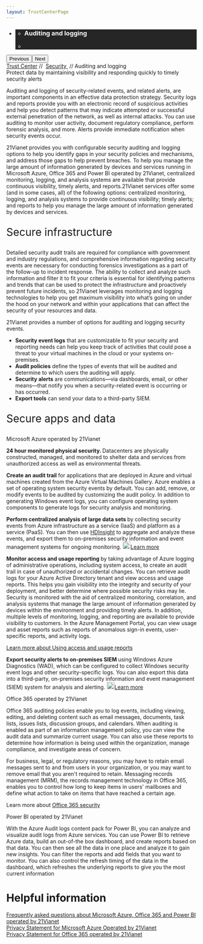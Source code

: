 ```yaml
---
layout: TrustCenterPage
---
```

<div class="row-fluid">
   <div class="span">
      <div>
         <div id="HeroWrapper" data-cols="1" data-view1="1" data-view2="1" data-view3="1" data-view4="1" class="row-fluid wider hero grid-container">
            <div class="span bp0-col-1-1 bp1-col-1-1 bp2-col-1-1 bp3-col-1-1">
               <div bi:type="slideshow" class="slideshow slideshow-hero hero" xmlns:bi="urn:schemas-microsoft-com:mscom:bi">
                  <ul bi:type="list" class="slides">
                     <li id="slide-1" bi:index="0" selectBi="">
                        <div class="heroitem light-foreground" bi:type="heroitem">
                           <div class="media" bi:parenttitle="t1">
                              <a href="" bi:track="False" bi:titleflag="t1" bi:index="0">
                                 <div data-picture="" data-alt="You are in control of your data" data-disable-swap-below="">
                                    <div data-src="https://c.s-microsoft.com/en-us/CMSImages/MS_TrustCenter_Privacy_Header.jpg?version=dc9c5b9b-c334-7922-892a-15c2cd65053d"></div>
                                    <noscript></noscript>
                                 </div>
                              </a>
                           </div>
                           <div class="text" bi:type="cta">
                              <div class="text-container">
                                 <div class="box" style="background: rgba(0,0,0,.85); color: #FFFFFF;">
                                    <ul bi:type="list" class="headerCaption subpageHeaderCaption">
                                       <li class="box-title">
                                          <h3 class="box-title" bi:type="title" bi:title="t1" style="color: #FFFFFF;">Auditing and logging</h3>
                                       </li>
                                       <li class="box-actions box-description"><a target="_self" class="mscom-link" href=""></a></li>
                                    </ul>
                                 </div>
                              </div>
                           </div>
                        </div>
                     </li>
                  </ul>
                  <div class="navigation international" bi:track="false">
                     <div class="grid-container settop" data-title-text="Go To Slide "></div>
                  </div>
                  <div class="prev-next" bi:track="false"><button class="prev"><span class="icon-left" aria-hidden="true"></span><span class="screen-reader-text">Previous</span></button><button class="next"><span class="icon-right" aria-hidden="true"></span><span class="screen-reader-text">Next</span></button></div>
                  <div id="play-pause" class="play-pause" style="display:none">
                     <div class="pause"><button id="pauseButton" class="pause_button"><span class="icon-pause" aria-hidden="true"></span><span class="screen-reader-text">Pause</span></button></div>
                     <div class="play"><button id="playButton" class="play_button"><span class="icon-play" aria-hidden="true"></span><span class="screen-reader-text">Play</span></button></div>
                  </div>
               </div>
            </div>
         </div>
         <div id="BreadcrumbWrapper" data-cols="1" data-view1="1" data-view2="1" data-view3="1" data-view4="1" class="row-fluid grid-container mscom-grid-container breadcrumbs">
            <div class="span bp0-col-1-1 bp1-col-1-1 bp2-col-1-1 bp3-col-1-1"><a target="_self" class="mscom-link" href="../default.html">Trust Center</a> // 
               <a target="_self" class="mscom-link" href="../security/default.html">Security </a> // Auditing and logging
            </div>
         </div>
         <div id="ContentWrapper" data-cols="2" data-view1="1" data-view2="2" data-view3="2" data-view4="2" class="row-fluid subpageBody">
            <div class="span bp0-col-1-1 bp2-col-2-1 bp3-col-2-1 bp1-col-2-2">
            <label>Protect data by maintaining visibility and responding quickly to timely security alerts</label>
            <p>Auditing and logging of security-related events, and related alerts, are important components in an effective data protection strategy. Security logs and reports provide you with an electronic record of suspicious activities and help you detect patterns that may indicate attempted or successful external penetration of the network, as well as internal attacks. You can use auditing to monitor user activity, document regulatory compliance, perform forensic analysis, and more. Alerts provide immediate notification when security events occur.</p>
               <p>21Vianet provides you with configurable security auditing and logging options to help you identify gaps in your security policies and mechanisms, and address those gaps to help prevent breaches. To help you manage the large amount of information generated by devices and services running in Microsoft Azure, Office 365 and Power BI operated by 21Vianet, centralized monitoring, logging, and analysis systems are available that provide continuous visibility, timely alerts, and reports.21Vianet services offer some (and in some cases, all) of the following options: centralized monitoring, logging, and analysis systems to provide continuous visibility; timely alerts; and reports to help you manage the large amount of information generated by devices and services. 
               </p>
               <p style="font-size:28px">Secure infrastructure</p>
               <p>Detailed security audit trails are required for compliance with government and industry regulations, and comprehensive information regarding security events are necessary for conducting forensics investigations as a part of the follow-up to incident response. The ability to collect and analyze such information and filter it to fit your criteria is essential for identifying patterns and trends that can be used to protect the infrastructure and proactively prevent future incidents, so 21Vianet leverages monitoring and logging technologies to help you get maximum visibility into what’s going on under the hood on your network and within your applications that can affect the security of your resources and data.</p>
               <p>21Vianet provides a number of options for auditing and logging security events.</p>
               <ul style="list-style-type:disc">
                  <li><b>Security event logs</b> that are customizable to fit your security and reporting needs can help you keep track of activities that could pose a threat to your virtual machines in the cloud or your systems on-premises.</li>
                  <li><b>Audit policies</b> define the types of events that will be audited and determine to which users the auditing will apply.</li>
                  <li><b>Security alerts</b> are communications—via dashboards, email, or other means—that notify you when a security-related event is occurring or has occurred.</li>
                  <li><b>Export tools</b> can send your data to a third-party SIEM.</li>
               </ul>
               <p style="font-size:28px">Secure apps and data</p>
                     <label>Microsoft Azure operated by 21Vianet</label>
                     <p><strong>24 hour monitored physical security. </strong>Datacenters are physically constructed, managed, and monitored to shelter data and services from unauthorized access as well as environmental threats.</p>
                     <p><strong>Create an audit trail</strong> for applications that are deployed in Azure and virtual machines created from the Azure Virtual Machines Gallery. Azure enables a set of operating system security events by default. You can add, remove, or modify events to be audited by customizing the audit policy. In addition to generating Windows event logs, you can configure operating system components to generate logs for security analysis and monitoring.
                     </p>
                     <p><strong>Perform centralized analysis of large data sets </strong> by collecting security events from Azure infrastructure as a service (IaaS) and platform as a service (PaaS). You can then use <a target="_self" class="mscom-link withArrow" href="https://www.azure.cn/home/features/hdinsight/" style="display:inline">HDInsight</a> to aggregate and analyze these events, and export them to on-premises security information and event management systems for ongoing monitoring. <a target="_self" class="mscom-link withArrow" href="https://www.azure.cn/home/features/hdinsight/"><img src="https://c.s-microsoft.com/en-us/CMSImages/Arrow-nobg.png?version=4af37876-de78-d419-6f89-7890a74d4158" class="mscom-image" alt="Arrow | Navigate To Encryption" width="21" height="19">Learn more</a>
                     </p>
                     <p><strong>Monitor access and usage reporting </strong>by taking advantage of Azure logging of administrative operations, including system access, to create an audit trail in case of unauthorized or accidental changes. You can retrieve audit logs for your Azure Active Directory tenant and view access and usage reports. This helps you gain visibility into the integrity and security of your deployment, and better determine where possible security risks may lie. Security is monitored with the aid of centralized monitoring, correlation, and analysis systems that manage the large amount of information generated by devices within the environment and providing timely alerts. In addition, multiple levels of monitoring, logging, and reporting are available to provide visibility to customers. In the Azure Management Portal, you can view usage and asset reports such as reports of anomalous sign-in events, user-specific reports, and activity logs. </p>
                     <p><a href="https://www.azure.cn/documentation/articles/best-practices-monitoring">Learn more about Using access and usage reports</a></p>
                     <p><strong>Export security alerts to on-premises SIEM </strong>using Windows Azure Diagnostics (WAD), which can be configured to collect Windows security event logs and other security-specific logs. You can also export this data into a third-party, on-premises security information and event management (SIEM) system for analysis and alerting. 
                        <a target="_self" class="mscom-link withArrow" href="https://azure.microsoft.com/zh-cn/documentation/articles/cloud-services-dotnet-diagnostics/"><img src="https://c.s-microsoft.com/en-us/CMSImages/Arrow-nobg.png?version=4af37876-de78-d419-6f89-7890a74d4158" class="mscom-image" alt="Arrow | Navigate To Encryption" width="21" height="19">Learn more</a>
                     </p>
                     <label>Office 365 operated by 21Vianet</label>
                     <p>Office 365 auditing policies enable you to log events, including viewing, editing, and deleting content such as email messages, documents, task lists, issues lists, discussion groups, and calendars. When auditing is enabled as part of an information management policy, you can view the audit data and summarize current usage. You can also use these reports to determine how information is being used within the organization, manage compliance, and investigate areas of concern.  </p>
                     <p>For business, legal, or regulatory reasons, you may have to retain email messages sent to and from users in your organization, or you may want to remove email that you aren't required to retain. Messaging records management (MRM), the records management technology in Office 365, enables you to control how long to keep items in users' mailboxes and define what action to take on items that have reached a certain age. 
                     </p>
                     <p>Learn more about <a href="https://www.trustcenter.cn/en-us/security/auditingandlogging.html">Office 365 security</a></p>
                     <label>Power BI operated by 21Vianet</label>
                     <p>With the Azure Audit logs content pack for Power BI, you can analyze and visualize audit logs from Azure services. You can use Power BI to retrieve Azure data, build an out-of-the box dashboard, and create reports based on that data. You can then see all the data in one place and analyze it to gain new insights. You can filter the reports and add fields that you want to monitor. You can also control the refresh timing of the data in the dashboard, which refreshes the underlying reports to give you the most current information</p>
                 </div>
            <div class="span bp0-col-1-1 bp2-col-2-1 bp3-col-2-1 bp1-col-2-2 bp0-clear bp1-clear">
               <div id="SideBarWrapper" data-cols="1" data-view1="1" data-view2="1" data-view3="1" data-view4="1" class="row-fluid">
                  <div id="HelpfulInformation" class="span bp0-col-1-1 bp1-col-1-1 bp2-col-1-1 bp3-col-1-1">
                     <h1>Helpful information</h1>
                     <label><a target="_self" class="mscom-link" href="../resources/FAQ.html">Frequently asked questions about Microsoft Azure, Office 365 and Power BI operated by 21Vianet</a></label><br/>
                     <label><a target="_self" class="mscom-link" href="https://www.azure.cn/support/legal/privacy-statement/">Privacy Statement for Microsoft Azure Operated by 21Vianet</a></label><br/>
                     <label><a target="_self" class="mscom-link" href="http://www.21vbluecloud.com/office365/O365-Privacy/">Privacy Statement for Office 365 operated by 21Vianet</a></label><br/>
                  </div>
               </div>
            </div>
         </div>
      </div>
   </div>
</div>
<div class="row-fluid" data-view4="1" data-view3="1" data-view2="1" data-view1="1" data-cols="1">
   <div class="span bp0-col-1-1 bp1-col-1-1 bp2-col-1-1 bp3-col-1-1"></div>
</div>